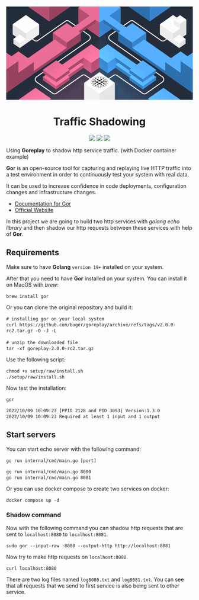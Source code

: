 <p align="center">
    <img src="assets/logo.png" width="700" />
</p>

<h1 align="center">
    Traffic Shadowing
</h1>

<p align="center">
<img src="https://img.shields.io/badge/version-1.0.0-black?style=for-the-badge&logo=github" />
<img src="https://img.shields.io/badge/Go-19+-9cf?style=for-the-badge&logo=go" />
<img src="https://img.shields.io/badge/build-pass-green?style=for-the-badge&logo=appveyor" />
</p>

Using **Goreplay** to shadow http service traffic. (with Docker container example)

**Gor** is an open-source tool for 
capturing and replaying live HTTP traffic into a 
test environment in order to continuously test your 
system with real data. 

It can be used to increase confidence in code 
deployments, configuration changes and infrastructure changes.

- [Documentation for Gor](https://github.com/buger/goreplay/wiki)
- [Official Website](https://goreplay.org/shadowing.html)

In this project we are going to build two http services with
_golang echo library_ and then shadow our http requests between these
services with help of **Gor**.

## Requirements

Make sure to have **Golang** ```version 19+``` installed on your system.

After that you need to have **Gor** installed on your system. You can
install it on MacOS with _brew_:

```shell
brew install gor
```

Or you can clone the original repository and build it:
```shell
# installing gor on your local system
curl https://github.com/buger/goreplay/archive/refs/tags/v2.0.0-rc2.tar.gz -O -J -L

# unzip the downloaded file
tar -xf goreplay-2.0.0-rc2.tar.gz
```

Use the following script:
```shell
chmod +x setup/raw/install.sh
./setup/raw/install.sh
```

Now test the installation:
```shell
gor
```

```shell
2022/10/09 10:09:23 [PPID 2128 and PID 3093] Version:1.3.0
2022/10/09 10:09:23 Required at least 1 input and 1 output
```

## Start servers
You can start echo server with the following command:
```shell
go run internal/cmd/main.go [port]
```

```shell
go run internal/cmd/main.go 8080
go run internal/cmd/main.go 8081
```

Or you can use docker compose to create two services on docker:
```shell
docker compose up -d
```

### Shadow command
Now with the following command you can shadow http requests
that are sent to ```localhost:8080``` to ```localhost:8081```.

```shell
sudo gor --input-raw :8080 --output-http http://localhost:8081
```

Now try to make http requests on ```localhost:8080```.

```shell
curl localhost:8080
```

There are two log files named ```log8080.txt``` and ```log8081.txt```. You can
see that all requests that we send to first service is also being sent to other service.
